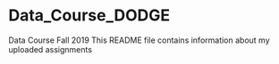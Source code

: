 # Data_Course_DODGE
Data Course Fall 2019 
This README file contains information about my uploaded assignments
 
